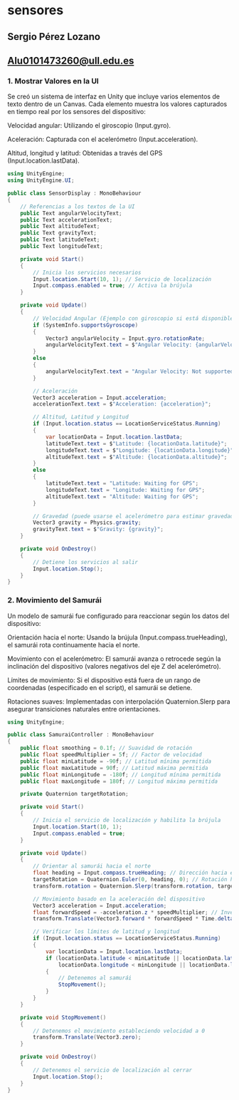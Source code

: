 # sensores
## Sergio Pérez Lozano
## Alu0101473260@ull.edu.es
### 1. Mostrar Valores en la UI

Se creó un sistema de interfaz en Unity que incluye varios elementos de texto dentro de un Canvas. Cada elemento muestra los valores capturados en tiempo real por los sensores del dispositivo:

Velocidad angular: Utilizando el giroscopio (Input.gyro).

Aceleración: Capturada con el acelerómetro (Input.acceleration).

Altitud, longitud y latitud: Obtenidas a través del GPS (Input.location.lastData).
```csharp
using UnityEngine;
using UnityEngine.UI;

public class SensorDisplay : MonoBehaviour
{
    // Referencias a los textos de la UI
    public Text angularVelocityText;
    public Text accelerationText;
    public Text altitudeText;
    public Text gravityText;
    public Text latitudeText;
    public Text longitudeText;

    private void Start()
    {
        // Inicia los servicios necesarios
        Input.location.Start(10, 1); // Servicio de localización
        Input.compass.enabled = true; // Activa la brújula
    }

    private void Update()
    {
        // Velocidad Angular (Ejemplo con giroscopio si está disponible)
        if (SystemInfo.supportsGyroscope)
        {
            Vector3 angularVelocity = Input.gyro.rotationRate;
            angularVelocityText.text = $"Angular Velocity: {angularVelocity}";
        }
        else
        {
            angularVelocityText.text = "Angular Velocity: Not supported";
        }

        // Aceleración
        Vector3 acceleration = Input.acceleration;
        accelerationText.text = $"Acceleration: {acceleration}";

        // Altitud, Latitud y Longitud
        if (Input.location.status == LocationServiceStatus.Running)
        {
            var locationData = Input.location.lastData;
            latitudeText.text = $"Latitude: {locationData.latitude}";
            longitudeText.text = $"Longitude: {locationData.longitude}";
            altitudeText.text = $"Altitude: {locationData.altitude}";
        }
        else
        {
            latitudeText.text = "Latitude: Waiting for GPS";
            longitudeText.text = "Longitude: Waiting for GPS";
            altitudeText.text = "Altitude: Waiting for GPS";
        }

        // Gravedad (puede usarse el acelerómetro para estimar gravedad)
        Vector3 gravity = Physics.gravity;
        gravityText.text = $"Gravity: {gravity}";
    }

    private void OnDestroy()
    {
        // Detiene los servicios al salir
        Input.location.Stop();
    }
}

```

### 2. Movimiento del Samurái

Un modelo de samurái fue configurado para reaccionar según los datos del dispositivo:

Orientación hacia el norte: Usando la brújula (Input.compass.trueHeading), el samurái rota continuamente hacia el norte.

Movimiento con el acelerómetro: El samurái avanza o retrocede según la inclinación del dispositivo (valores negativos del eje Z del acelerómetro).

Límites de movimiento: Si el dispositivo está fuera de un rango de coordenadas (especificado en el script), el samurái se detiene.

Rotaciones suaves: Implementadas con interpolación Quaternion.Slerp para asegurar transiciones naturales entre orientaciones.


```csharp
using UnityEngine;

public class SamuraiController : MonoBehaviour
{
    public float smoothing = 0.1f; // Suavidad de rotación
    public float speedMultiplier = 5f; // Factor de velocidad
    public float minLatitude = -90f; // Latitud mínima permitida
    public float maxLatitude = 90f; // Latitud máxima permitida
    public float minLongitude = -180f; // Longitud mínima permitida
    public float maxLongitude = 180f; // Longitud máxima permitida

    private Quaternion targetRotation;

    private void Start()
    {
        // Inicia el servicio de localización y habilita la brújula
        Input.location.Start(10, 1);
        Input.compass.enabled = true;
    }

    private void Update()
    {
        // Orientar al samurái hacia el norte
        float heading = Input.compass.trueHeading; // Dirección hacia el norte
        targetRotation = Quaternion.Euler(0, heading, 0); // Rotación hacia el norte
        transform.rotation = Quaternion.Slerp(transform.rotation, targetRotation, smoothing);

        // Movimiento basado en la aceleración del dispositivo
        Vector3 acceleration = Input.acceleration;
        float forwardSpeed = -acceleration.z * speedMultiplier; // Invertimos Z
        transform.Translate(Vector3.forward * forwardSpeed * Time.deltaTime);

        // Verificar los límites de latitud y longitud
        if (Input.location.status == LocationServiceStatus.Running)
        {
            var locationData = Input.location.lastData;
            if (locationData.latitude < minLatitude || locationData.latitude > maxLatitude ||
                locationData.longitude < minLongitude || locationData.longitude > maxLongitude)
            {
                // Detenemos al samurái
                StopMovement();
            }
        }
    }

    private void StopMovement()
    {
        // Detenemos el movimiento estableciendo velocidad a 0
        transform.Translate(Vector3.zero);
    }

    private void OnDestroy()
    {
        // Detenemos el servicio de localización al cerrar
        Input.location.Stop();
    }
}

```
